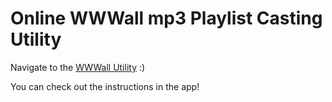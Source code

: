 # Online WWWall mp3 Playlist Casting Utility

Navigate to the [WWWall Utility](https://wewatchwall.github.io/stark-player/) :)

You can check out the instructions in the app!
